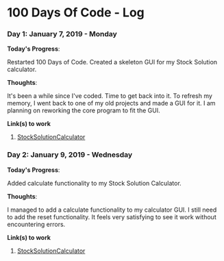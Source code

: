 # 100 Days Of Code - Log


### Day 1: January 7, 2019 - Monday

**Today's Progress**: 

Restarted 100 Days of Code. Created a skeleton GUI for my Stock Solution calculator.

**Thoughts**: 

It's been a while since I've coded. Time to get back into it. To refresh my memory, I went back to one of my old projects and made a GUI for it. I am planning on reworking the core program to fit the GUI.

**Link(s) to work**

1. [StockSolutionCalculator](https://github.com/derekdkim/StockSolutionCalculator/commit/546a21959b1423e5e7f2a3c853dd111c73a95cb3)

### Day 2: January 9, 2019 - Wednesday

**Today's Progress**: 

Added calculate functionality to my Stock Solution Calculator.

**Thoughts**: 

I managed to add a calculate functionality to my calculator GUI. I still need to add the reset functionality. It feels very satisfying to see it work without encountering errors.

**Link(s) to work**

1. [StockSolutionCalculator](https://github.com/derekdkim/StockSolutionCalculator/commit/ed86007851e947563bcd96f0537493fb7a14136d)